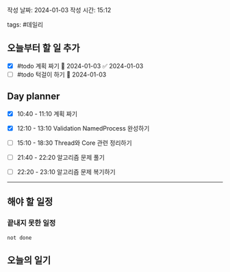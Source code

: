 
작성 날짜: 2024-01-03
작성 시간: 15:12

tags: #데일리

## 오늘부터 할 일 추가
- [x] #todo 계획 짜기 📅 2024-01-03 ✅ 2024-01-03
- [ ] #todo 턱걸이 하기 📅 2024-01-03

## Day planner
- [x] 10:40 - 11:10 계획 짜기
- [x] 12:10 - 13:10 Validation NamedProcess 완성하기
- [ ] 15:10 - 18:30 Thread와 Core 관련 정리하기
- [ ] 21:40 - 22:20 알고리즘 문제 풀기
- [ ] 22:20 - 23:10 알고리즘 문제 복기하기

  
---  
## 해야 할 일정  
### 끝내지 못한 일정

```tasks
not done
```
## 오늘의 일기
